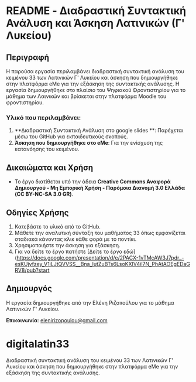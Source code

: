# README - Διαδραστική Συντακτική Ανάλυση και Άσκηση Λατινικών (Γ' Λυκείου)

## Περιγραφή
Η παρούσα εργασία περιλαμβάνει διαδραστική συντακτική ανάλυση του κειμένου 33 των Λατινικών Γ' Λυκείου και άσκηση που δημιουργήθηκε στην πλατφόρμα eMe για την εξάσκηση της συντακτικής ανάλυσης. Η εργασία δημιουργήθηκε στο πλαίσιο του Ψηφιακού Φροντιστηρίου για το μάθημα των Λαινικών και βρίσκεται στην πλατφόρμα Moodle του φροντιστηρίου.

### Υλικό που περιλαμβάνει:
1. **Διαδραστική Συντακτική Ανάλυση στο google slides **: Παρέχεται μέσω του GitHub για εκπαιδευτικούς σκοπούς.
2. **Άσκηση που δημιουργήθηκε στο eMe**: Για την ενίσχυση της κατανόησης του κειμένου.

## Δικαιώματα και Χρήση
- Το έργο διατίθεται υπό την άδεια **Creative Commons Αναφορά Δημιουργού - Μη Εμπορική Χρήση - Παρόμοια Διανομή 3.0 Ελλάδα (CC BY-NC-SA 3.0 GR)**.

## Οδηγίες Χρήσης
1. Κατεβάστε το υλικό από το GitHub.
2. Μάθετε την αναλυτική σύνταξη του μαθήματος 33 όπως εμφανίζεται σταδιακά κάνοντας κλικ κάθε φορά με το ποντίκι.
3. Χρησιμοποιήστε την άσκηση για εξάσκηση.
4. Για να δείτε το έργο πατήστε [Δείτε το έργο εδώ](https://docs.google.com/presentation/d/e/2PACX-1vTMcAW3J7pdr_-esKUjyfzey_V1iLJtQVVSS__Bna_lutZuBTs6LsoKXIV4il7N_PhAtAOEgEDaGRV8/pub?start


## Δημιουργός
Η εργασία δημιουργήθηκε από την Ελένη Ριζοπούλου για το μάθημα Λατινικών Γ' Λυκείου.

**Επικοινωνία**: elenirizopoulou@gmail.com
# digitalatin33
Διαδραστική συντακτική ανάλυση του κειμένου 33 των Λατινικών Γ' Λυκείου και άσκηση που δημιουργήθηκε στην πλατφόρμα eMe για την εξάσκηση της συντακτικής ανάλυσης.
